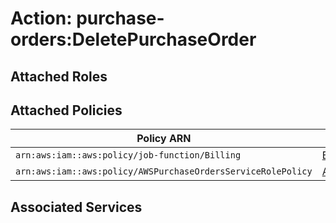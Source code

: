 # Action: purchase-orders:DeletePurchaseOrder

## Attached Roles

## Attached Policies

| Policy ARN | Policy Name |
|------------|-------------|
| `arn:aws:iam::aws:policy/job-function/Billing` | [Billing](../policies.md#billing) |
| `arn:aws:iam::aws:policy/AWSPurchaseOrdersServiceRolePolicy` | [AWSPurchaseOrdersServiceRolePolicy](../policies.md#awspurchaseordersservicerolepolicy) |

## Associated Services

